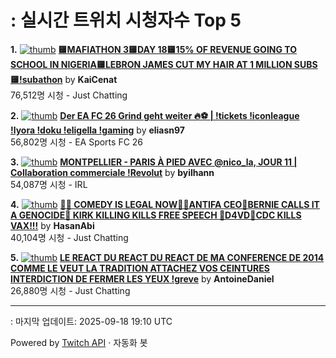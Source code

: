 # : 실시간 트위치 시청자수 Top 5

**1.** [![thumb](https://static-cdn.jtvnw.net/previews-ttv/live_user_kaicenat-320x180.jpg)](https://twitch.tv/KaiCenat)
**[🟨MAFIATHON 3🟨DAY 18🟨15% OF REVENUE GOING TO SCHOOL IN NIGERIA🟨LEBRON JAMES CUT MY HAIR AT 1 MILLION SUBS🟨!subathon](https://twitch.tv/KaiCenat)** by **KaiCenat**<br>76,512명 시청  - Just Chatting

**2.** [![thumb](https://static-cdn.jtvnw.net/previews-ttv/live_user_eliasn97-320x180.jpg)](https://twitch.tv/eliasn97)
**[Der EA FC 26 Grind geht weiter 🔥⚽️ | !tickets !iconleague !lyora !doku !eligella !gaming](https://twitch.tv/eliasn97)** by **eliasn97**<br>56,802명 시청  - EA Sports FC 26

**3.** [![thumb](https://static-cdn.jtvnw.net/previews-ttv/live_user_byilhann-320x180.jpg)](https://twitch.tv/byilhann)
**[MONTPELLIER - PARIS À PIED AVEC @nico_la, JOUR 11 | Collaboration commerciale !Revolut](https://twitch.tv/byilhann)** by **byilhann**<br>54,087명 시청  - IRL

**4.** [![thumb](https://static-cdn.jtvnw.net/previews-ttv/live_user_hasanabi-320x180.jpg)](https://twitch.tv/HasanAbi)
**[🙅‍♂️ COMEDY IS LEGAL NOW🙅‍♂️ANTIFA CEO🚨BERNIE CALLS IT A GENOCIDE🚨 KIRK KILLING KILLS FREE SPEECH 🚨D4VD🚨CDC KILLS VAX!!!](https://twitch.tv/HasanAbi)** by **HasanAbi**<br>40,104명 시청  - Just Chatting

**5.** [![thumb](https://static-cdn.jtvnw.net/previews-ttv/live_user_antoinedaniel-320x180.jpg)](https://twitch.tv/AntoineDaniel)
**[LE REACT DU REACT DU REACT DE MA CONFERENCE DE 2014 COMME LE VEUT LA TRADITION ATTACHEZ VOS CEINTURES INTERDICTION DE FERMER LES YEUX !greve](https://twitch.tv/AntoineDaniel)** by **AntoineDaniel**<br>26,880명 시청  - Just Chatting


---
: 마지막 업데이트: 2025-09-18 19:10 UTC

Powered by [Twitch API](https://dev.twitch.tv/docs/api/reference) · 자동화 봇